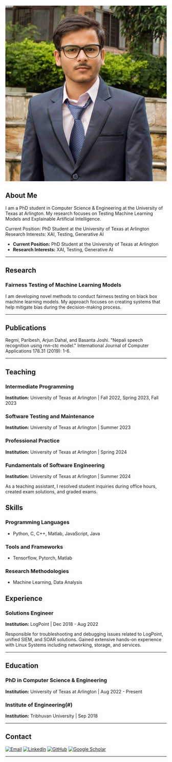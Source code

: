 ![Profile Photo](photo.jpg)

## About Me

I am a PhD student in Computer Science & Engineering at the University of Texas at Arlington. My research focuses on Testing Machine Learning Models and Explainable Artificial Intelligence.

Current Position: PhD Student at the University of Texas at Arlington
Research Interests: XAI, Testing, Generative AI


- **Current Position:** PhD Student at the University of Texas at Arlington
- **Research Interests:** XAI, Testing, Generative AI

---

## Research

### Fairness Testing of Machine Learning Models
I am developing novel methods to conduct fairness testing on black box machine learning models.
My approach focuses on creating systems that help mitigate bias during the decision-making process.

---

## Publications

Regmi, Paribesh, Arjun Dahal, and Basanta Joshi. "Nepali speech recognition using rnn-ctc model." International Journal of Computer Applications 178.31 (2019): 1-6.


---

## Teaching

### Intermediate Programming
**Institution:** University of Texas at Arlington | Fall 2022, Spring 2023, Fall 2023 

### Software Testing and Maintenance
**Institution:** University of Texas at Arlington | Summer 2023

### Professional Practice
**Institution:** University of Texas at Arlington | Spring 2024

### Fundamentals of Software Engineering
**Institution:** University of Texas at Arlington | Summer 2024


As a teaching assistant, I resolved student inquiries during office hours, created exam solutions, and graded exams.




## Skills

### Programming Languages
- Python, C, C++, Matlab, JavaScript, Java

### Tools and Frameworks
- Tensorflow, Pytorch, Matlab

### Research Methodologies
- Machine Learning, Data Analysis 


## Experience

### Solutions Engineer 
**Institution:** LogPoint | Dec 2018 - Aug 2022

Responsible for troubleshooting and debugging issues related to LogPoint, unified SIEM, and SOAR solutions. Gained extensive hands-on experience with Linux Systems including networking, storage, and services.


---

## Education

### PhD in Computer Science & Engineering
**Institution:** University of Texas at Arlington | Aug 2022 - Present


### Institute of Engineering(#)
**Institution:** Tribhuvan University | Sep 2018

---

## Contact


<a href="mailto:arjunatwork7@gmail.com"><img src="email_icon.png" alt="Email"></a>
<a href="https://www.linkedin.com/in/arjdahal/"><img src="linkedin_icon.png" alt="LinkedIn"></a>
<a href="https://github.com/ajdahal/"><img src="github_icon.png" alt="GitHub"></a>
<a href="https://scholar.google.com/citations?hl=en&user=fI9pyVIAAAAJ#"><img src="google_scholar_icon.png" alt="Google Scholar"></a>


---
